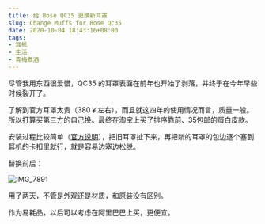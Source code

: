 ```yaml
---
title: 给 Bose QC35 更换新耳罩
slug: Change Muffs for Bose Qc35
date: 2020-10-04 18:43:16+08:00
tags:
- 耳机
- 生活
- 青梅煮酒
---
```


尽管我用东西很爱惜，QC35 的耳罩表面在前年也开始了剥落，并终于在今年早些时候裂开了。

了解到官方耳罩太贵（380￥左右），而且就这四年的使用情况而言，质量一般。所以打算买第三方的自己换。最终在淘宝上买了排序靠前、35包邮的蛋白皮款。

安装过程比较简单（[官方说明](https://www.bose.cn/zh_cn/support/article/ear-cushion-replacement-qc25.html)），把旧耳罩扯下来，再把新的耳罩的包边逐个塞到耳机的卡扣里就行，就是容易边塞边松脱。

替换前后：

![IMG_7891](https://raw.githubusercontent.com/xbot/image-hosting/master/blog/2020-10-04-18-59-53-IMG_7891.jpg)

用了两天，不管是外观还是材质，和原装没有区别。

作为易耗品，以后可以考虑在阿里巴巴上买，更便宜。